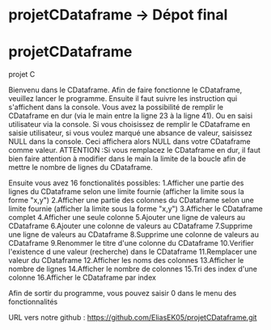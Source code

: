 # projetCDataframe -> Dépot final
# projetCDataframe
projet C 



Bienvenu dans le CDataframe.
Afin de faire fonctionne le CDataframe, veuillez lancer le programme.
Ensuite il faut suivre les instruction qui s'affichent dans la console.
Vous avez la possibilité de remplir le CDataframe en dur (via le main entre la ligne 23 à la ligne 41). Ou en saisi utilisateur via la console.
Si vous choisissez de remplir le CDataframe en saisie utilisateur, si vous voulez marqué une absance de valeur, saisissez NULL dans la console. Ceci affichera alors NULL dans votre CDataframe comme valeur.
ATTENTION :Si vous remplacez le CDataframe en dur, il faut bien faire attention à modifier dans le main la limite de la boucle afin de mettre le nombre de lignes du CDataframe.

Ensuite vous avez 16 fonctionalités possibles:
1.Afficher une partie des lignes du CDataframe selon une limite fournie (afficher la limite sous la forme "x,y")
2.Afficher une partie des colonnes du CDataframe selon une limite fournie (afficher la limite sous la forme "x,y")
3.Afficher le CDataframe complet
4.Afficher une seule colonne
5.Ajouter une ligne de valeurs au CDataframe
6.Ajouter une colonne de valeurs au CDataframe
7.Supprime une ligne de valeurs au CDataframe
8.Supprime une colonne de valeurs au CDataframe
9.Renommer le titre d'une colonne du CDataframe
10.Verifier l'existence d une valeur (recherche) dans le CDataframe
11.Remplacer une valeur du CDataframe
12.Afficher les noms des colonnes
13.Afficher le nombre de lignes
14.Afficher le nombre de colonnes
15.Tri des index d'une colonne
16.Afficher le CDataframe par index

Afin de sortir du programme, vous pouvez saisir 0 dans le menu des fonctionnalités


URL vers notre github : https://github.com/EliasEK05/projetCDataframe.git
